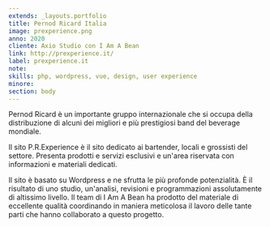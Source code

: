 ```yaml
---
extends: _layouts.portfolio
title: Pernod Ricard Italia
image: prexperience.png
anno: 2020
cliente: Axio Studio con I Am A Bean
link: http://prexperience.it/
label: prexperience.it
note: 
skills: php, wordpress, vue, design, user experience
minore: 
section: body
---
```


Pernod Ricard è un importante gruppo internazionale che si occupa della distribuzione di alcuni dei migliori e più prestigiosi band del beverage mondiale.

Il sito P.R.Experience è il sito dedicato ai bartender, locali e grossisti del settore. Presenta prodotti e servizi esclusivi e un'area riservata con informazioni e materiali dedicati.

Il sito è basato su Wordpress e ne sfrutta le più profonde potenzialità. È il risultato di uno studio, un'analisi, revisioni e programmazioni assolutamente di altissimo livello. Il team di I Am A Bean ha prodotto del materiale di eccellente qualità coordinando in maniera meticolosa il lavoro delle tante parti che hanno collaborato a questo progetto.
